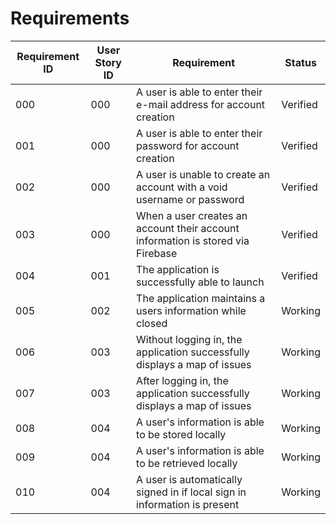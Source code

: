 # Requirements

| Requirement ID | User Story ID | Requirement | Status |
|----------------|---------------|-------------|--------|
|000|000| A user is able to enter their e-mail address for account creation|Verified|
|001|000| A user is able to enter their password for account creation|Verified|
|002|000| A user is unable to create an account with a void username or password|Verified|
|003|000| When a user creates an account their account information is stored via Firebase|Verified|
|004|001| The application is successfully able to launch|Verified|
|005|002| The application maintains a users information while closed|Working|
|006|003| Without logging in, the application successfully displays a map of issues|Working|
|007|003| After logging in, the application successfully displays a map of issues|Working|
|008|004| A user's information is able to be stored locally|Working|
|009|004| A user's information is able to be retrieved locally|Working|
|010|004| A user is automatically signed in if local sign in information is present|Working|
